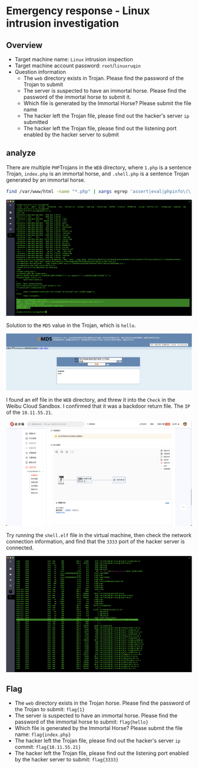 # Emergency response - Linux intrusion investigation

## Overview
- Target machine name: `Linux` intrusion inspection
- Target machine account password: `root`/`linuxruqin`
- Question information
  - The `web` directory exists in Trojan. Please find the password of the Trojan to submit
  - The server is suspected to have an immortal horse. Please find the password of the immortal horse to submit it.
  - Which file is generated by the Immortal Horse? Please submit the file name
  - The hacker left the Trojan file, please find out the hacker's server `ip` submitted
  - The hacker left the Trojan file, please find out the listening port enabled by the hacker server to submit

## analyze

There are multiple `PHP`Trojans in the `WEB` directory, where `1.php` is a sentence Trojan, `index.php` is an immortal horse, and `.shell.php` is a sentence Trojan generated by an immortal horse.

```bash
find /var/www/html -name "*.php" | xargs egrep 'assert|eval|phpinfo\(\)|\(base64_decoolcode|shell_exec|passthru|file_put_contents\(\.\*\$|base64_decode\('
```

![](images/1.png)

Solution to the `MD5` value in the Trojan, which is `hello`.

![](images/2.png)

I found an elf file in the `WEB` directory, and threw it into the `Check` in the Weibu Cloud Sandbox. I confirmed that it was a backdoor return file. The `IP` of the `10.11.55.21`.

![](images/3.png)

Try running the `shell.elf` file in the virtual machine, then check the network connection information, and find that the `3333` port of the hacker server is connected.

![](images/4.png)

## Flag

- The `web` directory exists in the Trojan horse. Please find the password of the Trojan to submit: `flag{1}`
- The server is suspected to have an immortal horse. Please find the password of the immortal horse to submit: `flag{hello}`
- Which file is generated by the Immortal Horse? Please submit the file name: `flag{index.php}`
- The hacker left the Trojan file, please find out the hacker's server `ip` commit: `flag{10.11.55.21}`
- The hacker left the Trojan file, please find out the listening port enabled by the hacker server to submit: `flag{3333}`